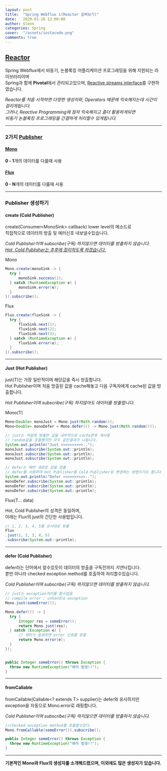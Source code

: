 ```yaml
---
layout: post
title:  "Spring Webflux 1(Reactor 살펴보기)"
date:   2020-01-28 12:00:00
author: Glenn
categories: Spring
cover:  "/assets/instacode.png"
comments: true
---
```


## [Reactor](https://projectreactor.io/)
Spring Webflux에서 비동기, 논블록킹 어플리케이션 프로그래밍을 위해 지원되는 라이브러리이며  
Spring과 함께 **Pivotal**에서 관리되고있으며, [Reactive streams interface](https://www.reactive-streams.org/)를 구현하였습니다.

*Reactor를 처음 시작하면 다양한 생성자와, Operators 때문에 익숙해지는데 시간이 걸리게됩니다.*  
*그러나, Reactive Programming에 점차 익숙해지고 좀더 활용하게되면*  
*비동기 논블록킹 프로그래밍을 간결하게 처리할수 있게됩니다.*

---

### 2가지 [Publisher](https://projectreactor.io/docs/core/release/api/reactor/core/publisher/package-summary.html) 
#### [Mono](https://projectreactor.io/docs/core/release/api/reactor/core/publisher/Mono.html)
**0 - 1**개의 데이터를 다룰때 사용

#### [Flux](https://projectreactor.io/docs/core/release/api/reactor/core/publisher/Flux.html)
**0 - N**개의 데이터를 다룰때 사용

---

### Publisher 생성하기
#### create (Cold Publisher)

create(Consumer<MonoSink<T>> callback) lower level의 메소드로  
직접적으로 데이터의 방출 및 에러신호 내보낼수있습니다.

*Cold Publisher이며 subscribe(구독) 하지않으면 데이터를 방출하지 않습니다.*  
*[Hot, Cold Publisher는 추후에 정리하도록 하겠습니다.](https://projectreactor.io/docs/core/release/reference/#reactor.hotCold)*

Mono
```java
Mono.create(monoSink -> {
  try {
      monoSink.success(1);
  } catch (RuntimeException e) {
      monoSink.error(e);
  }
}).subscribe();

```

Flux
```java
Flux.create(fluxSink -> {
  try {
      fluxSink.next(1);
      fluxSink.next(2);
      fluxSink.next(3);
  } catch (RuntimeException e) {
      fluxSink.error(e);
  }
}).subscribe();
```

---

#### Just (Hot Publisher)
just(T)는 가장 일반적이며 해당값을 즉시 방출합니다.  
Hot Publisher이며 처음 방출된 값을 cache해놓고 다음 구독자에게 cache된 값을 방출합니다.  

*Hot Publisher이며 subscribe(구독) 하지않아도 데이터를 방출합니다.*  

Mono(T)
```java
Mono<Double> monoJust = Mono.just(Math.random());
Mono<Double> monoDefer = Mono.defer(() -> Mono.just(Math.random()));

// just는 처음에 방출한 값을 내부적으로 cache한후 재사용 
// random값을 호출했지만 모두 같은결과가 나옵니다.
System.out.println("Just >>>>>>>>>>..");
monoJust.subscribe(System.out::println);
monoJust.subscribe(System.out::println);
monoJust.subscribe(System.out::println);

// defer는 매번 새로운 값을 방출 
// defer를 사용하여 Hot Publisher를 Cold Publisher로 변경하는 방법이기도 합니다.
System.out.println("Defer >>>>>>>>>>..");
monoDefer.subscribe(System.out::println);
monoDefer.subscribe(System.out::println);
monoDefer.subscribe(System.out::println);
```

Flux(T... data)  

Hot, Cold Publisher의 성격은 동일하며,  
아래는 Flux의 just의 간단한 사용법입니다.
```java
// 1, 2, 3, 4, 5를 순서대로 방출
Flux
.just(1, 2, 3, 4, 5)
.subscribe(System.out::println);
```

---

#### defer (Cold Publisher)
defer라는 단어에서 알수있듯이 데이터의 방출을 구독전까지 *지연*시킵니다.  
뿐만 아니라 checked exception method를 호출하여 처리할수있습니다.  

*Cold Publisher이며 subscribe(구독) 하지않으면 데이터를 방출하지 않습니다.*
  
```java
// just는 exception처리를 할수없음
// compile error : unhandle exception
Mono.just(someError());

Mono.defer(() -> {
  try {
      Integer res = someError();
      return Mono.just(res);
  } catch (Exception e) {
      // 에러가 발생하면 error 신호를 방출
      return Mono.error(e);
  }
});


public Integer someError() throws Exception {
  throw new RuntimeException("에러 발생!!");
}
```

---

#### fromCallable
fromCallable(Callable<? extends T> supplier)는 defer와 유사하지만  
exception을 자동으로 Mono.error로 래핑합니다.
  
*Cold Publisher이며 subscribe(구독) 하지않으면 데이터를 방출하지 않습니다.*  

```java
//checked exception method를 호출할수있다.
Mono.fromCallable(someError()).subscribe();

public Integer someError() throws Exception {
  throw new RuntimeException("에러 발생!!");
}
```

---

**기본적인 Mono와 Flux의 생성자를 소개해드렸으며, 이외에도 많은 생성자가 있습니다.**  
